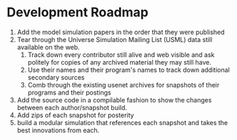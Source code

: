 # Development Roadmap
1. Add the model simulation papers in the order that they were published
2. Tear through the Universe Simulation Mailing List (USML) data still available on the web.
   1. Track down every contributor still alive and web visible and ask politely for copies of any archived material they may still have.
   2. Use their names and their program's names to track down additional secondary sources
   3. Comb through the existing usenet archives for snapshots of their programs and their postings
3. Add the source code in a compilable fashion to show the changes between each author/snapshot build.
4. Add zips of each snapshot for posterity
5. build a modular simulation that references each snapshot and takes the best innovations from each.